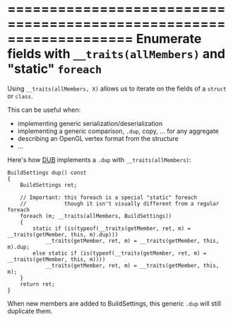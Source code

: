 ===================================================================
Enumerate fields with `__traits(allMembers)` and "static" `foreach`
===================================================================

Using `__traits(allMembers, X)` allows us to iterate on the fields of a `struct` or `class`.


This can be useful when:
- implementing generic serialization/deserialization
- implementing a generic comparison, `.dup`, copy, &hellip; for any aggregate
- describing an OpenGL vertex format from the structure
- ...

Here's how [DUB](https://github.com/D-Programming-Language/dub) implements a `.dup` with `__traits(allMembers)`:

```
BuildSettings dup() const
{
    BuildSettings ret;

    // Important: this foreach is a special "static" foreach
    //            though it isn't visually different from a regular foreach
    foreach (m; __traits(allMembers, BuildSettings))
    {
        static if (is(typeof(__traits(getMember, ret, m) = __traits(getMember, this, m).dup)))
            __traits(getMember, ret, m) = __traits(getMember, this, m).dup;
        else static if (is(typeof(__traits(getMember, ret, m) = __traits(getMember, this, m))))
            __traits(getMember, ret, m) = __traits(getMember, this, m);
    }
    return ret;
}
```

When new members are added to BuildSettings, this generic `.dup` will still duplicate them.
